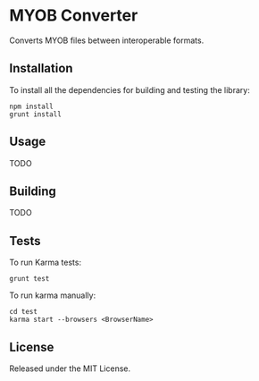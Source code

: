 MYOB Converter
======

Converts MYOB files between interoperable formats.

## Installation

To install all the dependencies for building and testing the library:

```
npm install
grunt install
```

## Usage

TODO

## Building

TODO

## Tests

To run Karma tests:

```
grunt test
```

To run karma manually:

```
cd test
karma start --browsers <BrowserName>
```

## License

Released under the MIT License.
